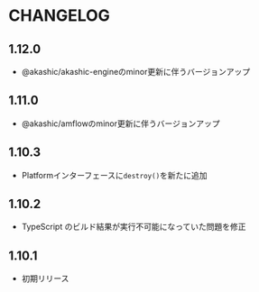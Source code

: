 # CHANGELOG

## 1.12.0
* @akashic/akashic-engineのminor更新に伴うバージョンアップ

## 1.11.0
* @akashic/amflowのminor更新に伴うバージョンアップ

## 1.10.3
* Platformインターフェースに`destroy()`を新たに追加

## 1.10.2
* TypeScript のビルド結果が実行不可能になっていた問題を修正

## 1.10.1
* 初期リリース
